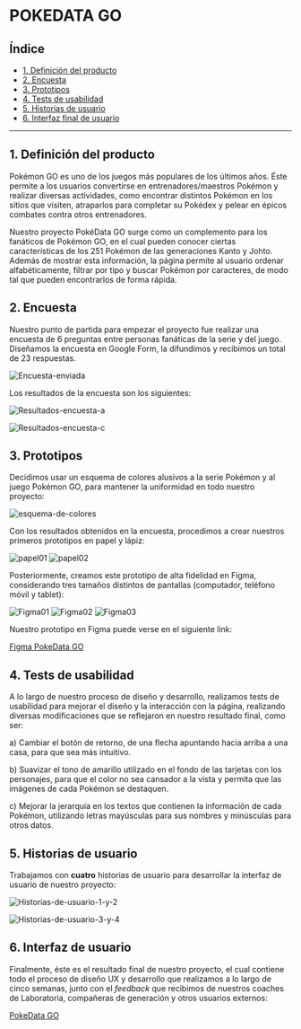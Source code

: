# POKEDATA GO

## Índice

* [1. Definición del producto](#1-definición-del-producto)
* [2. Encuesta](#2-encuesta)
* [3. Prototipos](#3-prototipos)
* [4. Tests de usabilidad](#4-tests-de-usabilidad)
* [5. Historias de usuario](#5-historias-de-usuario)
* [6. Interfaz final de usuario](#6-interfaz-de-usuario)


***

## 1. Definición del producto

Pokémon GO es uno de los juegos más populares de los últimos años. Éste permite a los usuarios convertirse en entrenadores/maestros Pokémon y realizar diversas actividades, como encontrar distintos Pokémon en los sitios que visiten, atraparlos para completar su Pokédex y pelear en épicos combates contra otros entrenadores.

Nuestro proyecto PokéData GO surge como un complemento para los fanáticos de Pokémon GO, en el cual pueden conocer ciertas características de los 251 Pokémon de las generaciones Kanto y Johto. Además de mostrar esta información, la página permite al usuario ordenar alfabéticamente, filtrar por tipo y buscar Pokémon por caracteres, de modo tal que pueden encontrarlos de forma rápida.

## 2. Encuesta

Nuestro punto de partida para empezar el proyecto fue realizar una encuesta de 6 preguntas entre personas fanáticas de la serie y del juego. Diseñamos la encuesta en Google Form, la difundimos y recibimos un total de 23 respuestas.

![Encuesta-enviada](img_readme/07_Encuesta_a.jpg)

Los resultados de la encuesta son los siguientes:

![Resultados-encuesta-a](img_readme/08_Encuesta_b.png)

![Resultados-encuesta-c](img_readme/09_Encuesta_c.png)

## 3. Prototipos

Decidimos usar un esquema de colores alusivos a la serie Pokémon y al juego Pokémon GO, para mantener la uniformidad en todo nuestro proyecto:

![esquema-de-colores](img_readme/06_Pokemon_Scheme_Color.png)

Con los resultados obtenidos en la encuesta, procedimos a crear nuestros primeros prototipos en papel y lápiz:

![papel01](img_readme/01_Protoype_Paola.jpg)
![papel02](img_readme/02_Prototype_Cecilia.jpg)

Posteriormente, creamos este prototipo de alta fidelidad en Figma, considerando tres tamaños distintos de pantallas (computador, teléfono móvil y tablet):

![Figma01](img_readme/03_Figma_computer.jpg)
![Figma02](img_readme/04_Figma_cellphone.jpg)
![Figma03](img_readme/05_Figma_tablet.jpg)

Nuestro prototipo en Figma puede verse en el siguiente link:

[Figma PokeData GO](https://www.figma.com/file/HnR4YZEl3iGE4VGuPHxy5i/Data-Lovers---Pokemon?node-id=0%3A1)

## 4. Tests de usabilidad

A lo largo de nuestro proceso de diseño y desarrollo, realizamos tests de usabilidad para mejorar el diseño y la interacción con la página, realizando diversas modificaciones que se reflejaron en nuestro resultado final, como ser:

a) Cambiar el botón de retorno, de una flecha apuntando hacia arriba a una casa, para que sea más intuitivo.

b) Suavizar el tono de amarillo utilizado en el fondo de las tarjetas con los personajes, para que el color no sea cansador a la vista y permita que las imágenes de cada Pokémon se destaquen.

c) Mejorar la jerarquía en los textos que contienen la información de cada Pokémon, utilizando letras mayúsculas para sus nombres y minúsculas para otros datos.

## 5. Historias de usuario

Trabajamos con **cuatro** historias de usuario para desarrollar la interfaz de usuario de nuestro proyecto:

![Historias-de-usuario-1-y-2](img_readme/10_Historias_Usuario_A.png)

![Historias-de-usuario-3-y-4](img_readme/11_Historias_Usuario_B.png)

## 6. Interfaz de usuario

Finalmente, éste es el resultado final de nuestro proyecto, el cual contiene todo el proceso de diseño UX y desarrollo que realizamos a lo largo de cinco semanas, junto con el *feedback* que recibimos de nuestros coaches de Laboratoria, compañeras de generación y otros usuarios externos:

[PokeData GO](https://cecyramallo.github.io/SCL015-data-lovers/src/)

